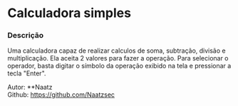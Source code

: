 # Calculadora simples

### Descrição
Uma calculadora capaz de realizar calculos de soma, subtração, divisão e multiplicação.
Ela aceita 2 valores para fazer a operação.
Para selecionar o operador, basta digitar o símbolo da operação exibido na tela e pressionar a tecla "Enter".


Autor: **Naatz  
Github: https://github.com/Naatzsec
